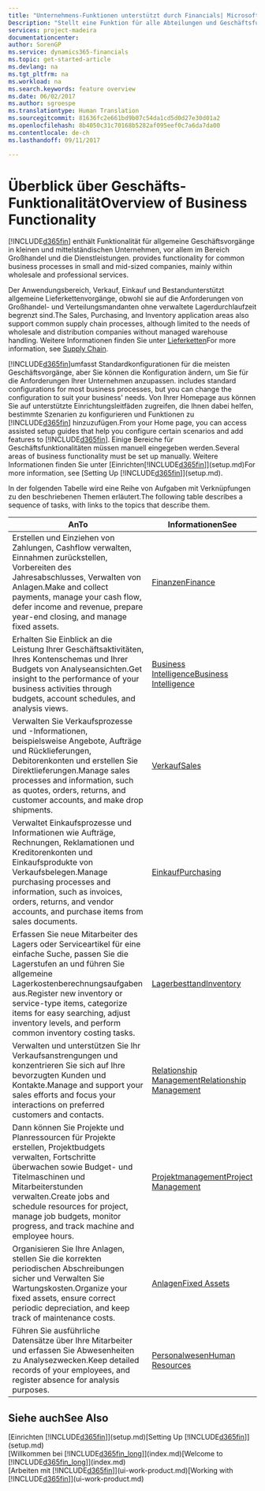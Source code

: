 ```yaml
---
title: "Unternehmens-Funktionen unterstützt durch Financials| Microsoft Docs"
Description: "Stellt eine Funktion für alle Abteilungen und Geschäftsfunktionen bereit, die durch Anwendungsbereichen wie z. B. Finanzen, Lager und Projektmanagement unterstützt werden."
services: project-madeira
documentationcenter: 
author: SorenGP
ms.service: dynamics365-financials
ms.topic: get-started-article
ms.devlang: na
ms.tgt_pltfrm: na
ms.workload: na
ms.search.keywords: feature overview
ms.date: 06/02/2017
ms.author: sgroespe
ms.translationtype: Human Translation
ms.sourcegitcommit: 81636fc2e661bd9b07c54da1cd5d0d27e30d01a2
ms.openlocfilehash: 8b4050c31c70168b5282af095eef0c7a6da7da00
ms.contentlocale: de-ch
ms.lasthandoff: 09/11/2017

---
```

# <a name="overview-of-business-functionality"></a><span data-ttu-id="a5fce-103">Überblick über Geschäfts-Funktionalität</span><span class="sxs-lookup"><span data-stu-id="a5fce-103">Overview of Business Functionality</span></span>
[!INCLUDE[d365fin](includes/d365fin_md.md)]<span data-ttu-id="a5fce-104"> enthält Funktionalität für allgemeine Geschäftsvorgänge in kleinen und mittelständischen Unternehmen, vor allem im Bereich Großhandel und die Dienstleistungen.</span><span class="sxs-lookup"><span data-stu-id="a5fce-104"> provides functionality for common business processes in small and mid-sized companies, mainly within wholesale and professional services.</span></span>

<span data-ttu-id="a5fce-105">Der Anwendungsbereich, Verkauf, Einkauf und Bestandunterstützt allgemeine Lieferkettenvorgänge, obwohl sie auf die Anforderungen von Großhandel- und Verteilungsmandanten ohne verwaltete Lagerdurchlaufzeit begrenzt sind.</span><span class="sxs-lookup"><span data-stu-id="a5fce-105">The Sales, Purchasing, and Inventory application areas also support common supply chain processes, although limited to the needs of wholesale and distribution companies without managed warehouse handling.</span></span> <span data-ttu-id="a5fce-106">Weitere Informationen finden Sie unter [Lieferketten](madeira-supply-chain.md)</span><span class="sxs-lookup"><span data-stu-id="a5fce-106">For more information, see [Supply Chain](madeira-supply-chain.md).</span></span>

[!INCLUDE[d365fin](includes/d365fin_md.md)]<span data-ttu-id="a5fce-107">umfasst Standardkonfigurationen für die meisten Geschäftsvorgänge, aber Sie können die Konfiguration ändern, um Sie für die Anforderungen Ihrer Unternehmen anzupassen.</span><span class="sxs-lookup"><span data-stu-id="a5fce-107"> includes standard configurations for most business processes, but you can change the configuration to suit your business' needs.</span></span> <span data-ttu-id="a5fce-108">Von Ihrer Homepage aus können Sie auf unterstützte Einrichtungsleitfäden zugreifen, die Ihnen dabei helfen, bestimmte Szenarien zu konfigurieren und Funktionen zu [!INCLUDE[d365fin](includes/d365fin_md.md)] hinzuzufügen.</span><span class="sxs-lookup"><span data-stu-id="a5fce-108">From your Home page, you can access assisted setup guides that help you configure certain scenarios and add features to [!INCLUDE[d365fin](includes/d365fin_md.md)].</span></span> <span data-ttu-id="a5fce-109">Einige Bereiche für Geschäftsfunktionalitäten müssen manuell eingegeben werden.</span><span class="sxs-lookup"><span data-stu-id="a5fce-109">Several areas of business functionality must be set up manually.</span></span> <span data-ttu-id="a5fce-110">Weitere Informationen finden Sie unter [Einrichten[!INCLUDE[d365fin](includes/d365fin_md.md)]](setup.md)</span><span class="sxs-lookup"><span data-stu-id="a5fce-110">For more information, see [Setting Up [!INCLUDE[d365fin](includes/d365fin_md.md)]](setup.md).</span></span>

<span data-ttu-id="a5fce-111">In der folgenden Tabelle wird eine Reihe von Aufgaben mit Verknüpfungen zu den beschriebenen Themen erläutert.</span><span class="sxs-lookup"><span data-stu-id="a5fce-111">The following table describes a sequence of tasks, with links to the topics that describe them.</span></span>

| <span data-ttu-id="a5fce-112">An</span><span class="sxs-lookup"><span data-stu-id="a5fce-112">To</span></span> | <span data-ttu-id="a5fce-113">Informationen</span><span class="sxs-lookup"><span data-stu-id="a5fce-113">See</span></span> |
| --- | --- |
| <span data-ttu-id="a5fce-114">Erstellen und Einziehen von Zahlungen, Cashflow verwalten, Einnahmen zurückstellen, Vorbereiten des Jahresabschlusses, Verwalten von Anlagen.</span><span class="sxs-lookup"><span data-stu-id="a5fce-114">Make and collect payments, manage your cash flow, defer income and revenue, prepare year-end closing, and manage fixed assets.</span></span> |[<span data-ttu-id="a5fce-115">Finanzen</span><span class="sxs-lookup"><span data-stu-id="a5fce-115">Finance</span></span>](finance.md) |
|<span data-ttu-id="a5fce-116">Erhalten Sie Einblick an die Leistung Ihrer Geschäftsaktivitäten, Ihres Kontenschemas und Ihrer Budgets von Analyseansichten.</span><span class="sxs-lookup"><span data-stu-id="a5fce-116">Get insight to the performance of your business activities through budgets, account schedules, and analysis views.</span></span>|[<span data-ttu-id="a5fce-117">Business Intelligence</span><span class="sxs-lookup"><span data-stu-id="a5fce-117">Business Intelligence</span></span>](bi.md)|
| <span data-ttu-id="a5fce-118">Verwalten Sie Verkaufsprozesse und -Informationen, beispielsweise Angebote, Aufträge und Rücklieferungen, Debitorenkonten und erstellen Sie Direktlieferungen.</span><span class="sxs-lookup"><span data-stu-id="a5fce-118">Manage sales processes and information, such as quotes, orders, returns, and customer accounts, and make drop shipments.</span></span> |[<span data-ttu-id="a5fce-119">Verkauf</span><span class="sxs-lookup"><span data-stu-id="a5fce-119">Sales</span></span>](sales-manage-sales.md) |
| <span data-ttu-id="a5fce-120">Verwaltet Einkaufsprozesse und Informationen wie Aufträge, Rechnungen, Reklamationen und Kreditorenkonten und Einkaufsprodukte von Verkaufsbelegen.</span><span class="sxs-lookup"><span data-stu-id="a5fce-120">Manage purchasing processes and information, such as invoices, orders, returns, and vendor accounts, and purchase items from sales documents.</span></span> |[<span data-ttu-id="a5fce-121">Einkauf</span><span class="sxs-lookup"><span data-stu-id="a5fce-121">Purchasing</span></span>](purchasing-manage-purchasing.md) |
| <span data-ttu-id="a5fce-122">Erfassen Sie neue Mitarbeiter des Lagers oder Serviceartikel für eine einfache Suche, passen Sie die Lagerstufen an und führen Sie allgemeine Lagerkostenberechnungsaufgaben aus.</span><span class="sxs-lookup"><span data-stu-id="a5fce-122">Register new inventory or service-type items, categorize items for easy searching, adjust inventory levels, and perform common inventory costing tasks.</span></span> |[<span data-ttu-id="a5fce-123">Lagerbesttand</span><span class="sxs-lookup"><span data-stu-id="a5fce-123">Inventory</span></span>](inventory-manage-inventory.md) |
| <span data-ttu-id="a5fce-124">Verwalten und unterstützen Sie Ihr Verkaufsanstrengungen und konzentrieren Sie sich auf Ihre bevorzugten Kunden und Kontakte.</span><span class="sxs-lookup"><span data-stu-id="a5fce-124">Manage and support your sales efforts and focus your interactions on preferred customers and contacts.</span></span> |[<span data-ttu-id="a5fce-125">Relationship Management</span><span class="sxs-lookup"><span data-stu-id="a5fce-125">Relationship Management</span></span>](marketing-relationship-management.md) |
| <span data-ttu-id="a5fce-126">Dann können Sie Projekte und Planressourcen für Projekte erstellen, Projektbudgets verwalten, Fortschritte überwachen sowie Budget- und Titelmaschinen und Mitarbeiterstunden verwalten.</span><span class="sxs-lookup"><span data-stu-id="a5fce-126">Create jobs and schedule resources for project, manage job budgets, monitor progress, and track machine and employee hours.</span></span> |[<span data-ttu-id="a5fce-127">Projektmanagement</span><span class="sxs-lookup"><span data-stu-id="a5fce-127">Project Management</span></span>](projects-manage-projects.md) |
| <span data-ttu-id="a5fce-128">Organisieren Sie Ihre Anlagen, stellen Sie die korrekten periodischen Abschreibungen sicher und Verwalten Sie Wartungskosten.</span><span class="sxs-lookup"><span data-stu-id="a5fce-128">Organize your fixed assets, ensure correct periodic depreciation, and keep track of maintenance costs.</span></span> |[<span data-ttu-id="a5fce-129">Anlagen</span><span class="sxs-lookup"><span data-stu-id="a5fce-129">Fixed Assets</span></span>](fa-manage.md) |
| <span data-ttu-id="a5fce-130">Führen Sie ausführliche Datensätze über Ihre Mitarbeiter und erfassen Sie Abwesenheiten zu Analysezwecken.</span><span class="sxs-lookup"><span data-stu-id="a5fce-130">Keep detailed records of your employees, and register absence for analysis purposes.</span></span> |[<span data-ttu-id="a5fce-131">Personalwesen</span><span class="sxs-lookup"><span data-stu-id="a5fce-131">Human Resources</span></span>](hr-manage-human-resources.md) |

## <a name="see-also"></a><span data-ttu-id="a5fce-132">Siehe auch</span><span class="sxs-lookup"><span data-stu-id="a5fce-132">See Also</span></span>
<span data-ttu-id="a5fce-133">[Einrichten [!INCLUDE[d365fin](includes/d365fin_md.md)]](setup.md)</span><span class="sxs-lookup"><span data-stu-id="a5fce-133">[Setting Up [!INCLUDE[d365fin](includes/d365fin_md.md)]](setup.md)</span></span>  
<span data-ttu-id="a5fce-134">[Willkommen bei [!INCLUDE[d365fin_long](includes/d365fin_long_md.md)]](index.md)</span><span class="sxs-lookup"><span data-stu-id="a5fce-134">[Welcome to [!INCLUDE[d365fin_long](includes/d365fin_long_md.md)]](index.md)</span></span>  
<span data-ttu-id="a5fce-135">[Arbeiten mit [!INCLUDE[d365fin](includes/d365fin_md.md)]](ui-work-product.md)</span><span class="sxs-lookup"><span data-stu-id="a5fce-135">[Working with [!INCLUDE[d365fin](includes/d365fin_md.md)]](ui-work-product.md)</span></span>  

